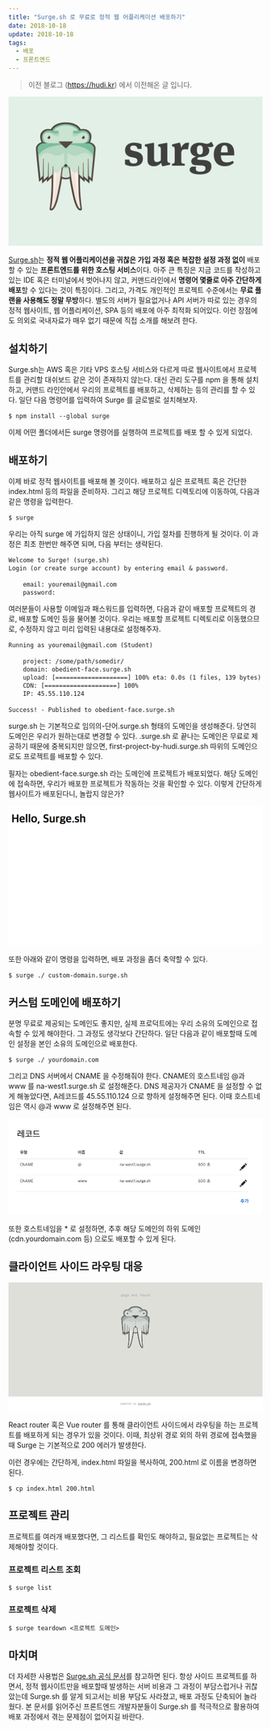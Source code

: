 ```yaml
---
title: "Surge.sh 로 무료로 정적 웹 어플리케이션 배포하기"
date: 2018-10-18
update: 2018-10-18
tags:
  - 배포
  - 프론트엔드
---
```


> 이전 블로그 (https://hudi.kr) 에서 이전해온 글 입니다.

![](./surge.png)

[Surge.sh](https://surge.sh)는 **정적 웹 어플리케이션을 귀찮은 가입 과정 혹은 복잡한 설정 과정 없이** 배포할 수 있는 **프론트엔드를 위한 호스팅 서비스**이다. 아주 큰 특징은 지금 코드를 작성하고 있는 IDE 혹은 터미널에서 벗어나지 않고, 커맨드라인에서 **명령어 몇줄로 아주 간단하게 배포**할 수 있다는 것이 특징이다. 그리고, 가격도 개인적인 프로젝트 수준에서는 **무료 플랜을 사용해도 정말 무방**하다. 별도의 서버가 필요없거나 API 서버가 따로 있는 경우의 정적 웹사이트, 웹 어플리케이션, SPA 등의 배포에 아주 최적화 되어있다. 이런 장점에도 의외로 국내자료가 매우 없기 때문에 직접 소개를 해보려 한다.

## 설치하기

Surge.sh는 AWS 혹은 기타 VPS 호스팅 서비스와 다르게 따로 웹사이트에서 프로젝트를 관리할 대쉬보드 같은 것이 존재하지 않는다. 대신 관리 도구를 npm 을 통해 설치하고, 커맨드 라인안에서 우리의 프로젝트를 배포하고, 삭제하는 등의 관리를 할 수 있다. 일단 다음 명령어를 입력하여 Surge 를 글로벌로 설치해보자.

```
$ npm install --global surge
```

이제 어떤 폴더에서든 surge 명령어를 실행하여 프로젝트를 배포 할 수 있게 되었다.

## 배포하기

이제 바로 정적 웹사이트를 배포해 볼 것이다. 배포하고 싶은 프로젝트 혹은 간단한 index.html 등의 파일을 준비하자. 그리고 해당 프로젝트 디렉토리에 이동하여, 다음과 같은 명령을 입력한다.

```
$ surge
```

우리는 아직 surge 에 가입하지 않은 상태이니, 가입 절차를 진행하게 될 것이다. 이 과정은 최초 한번만 해주면 되며, 다음 부터는 생략된다.

```
Welcome to Surge! (surge.sh)
Login (or create surge account) by entering email & password.

    email: youremail@gmail.com
    password:
```

여러분들이 사용할 이메일과 패스워드를 입력하면, 다음과 같이 배포할 프로젝트의 경로, 배포할 도메인 등을 물어볼 것이다. 우리는 배포할 프로젝트 디렉토리로 이동했으므로, 수정하지 않고 미리 입력된 내용대로 설정해주자.

```
Running as youremail@gmail.com (Student)

    project: /some/path/somedir/
    domain: obedient-face.surge.sh
    upload: [====================] 100% eta: 0.0s (1 files, 139 bytes)
    CDN: [====================] 100%
    IP: 45.55.110.124

Success! - Published to obedient-face.surge.sh
```

surge.sh 는 기본적으로 임의의-단어.surge.sh 형태의 도메인을 생성해준다. 당연히 도메인은 우리가 원하는대로 변경할 수 있다. .surge.sh 로 끝나는 도메인은 무료로 제공하기 때문에 중복되지만 않으면, first-project-by-hudi.surge.sh 따위의 도메인으로도 프로젝트를 배포할 수 있다.

필자는 obedient-face.surge.sh 라는 도메인에 프로젝트가 배포되었다. 해당 도메인에 접속하면, 우리가 배포한 프로젝트가 작동하는 것을 확인할 수 있다. 이렇게 간단하게 웹사이트가 배포된다니, 놀랍지 않은가?

![](./deployed-website.png)

또한 아래와 같이 명령을 입력하면, 배포 과정을 좀더 축약할 수 있다.

```
$ surge ./ custom-domain.surge.sh
```

## 커스텀 도메인에 배포하기

분명 무료로 제공되는 도메인도 좋지만, 실제 프로덕트에는 우리 소유의 도메인으로 접속할 수 있게 해야한다. 그 과정도 생각보다 간단하다. 일단 다음과 같이 배포할때 도메인 설정을 본인 소유의 도메인으로 배포한다.

```
$ surge ./ yourdomain.com
```

그리고 DNS 서버에서 CNAME 을 수정해줘야 한다. CNAME의 호스트네임 @과 www 를 na-west1.surge.sh 로 설정해준다. DNS 제공자가 CNAME 을 설정할 수 없게 해놓았다면, A레코드를 45.55.110.124 으로 향하게 설정해주면 된다. 이때 호스트네임은 역시 @과 www 로 설정해주면 된다.

![](./dns.png)

또한 호스트네임을 \* 로 설정하면, 추후 해당 도메인의 하위 도메인 (cdn.yourdomain.com 등) 으로도 배포할 수 있게 된다.

## 클라이언트 사이드 라우팅 대응

![](./client-side-routing.png)

React router 혹은 Vue router 를 통해 클라이언트 사이드에서 라우팅을 하는 프로젝트를 배포하게 되는 경우가 있을 것이다. 이때, 최상위 경로 외의 하위 경로에 접속했을때 Surge 는 기본적으로 200 에러가 발생한다.

이런 경우에는 간단하게, index.html 파일을 복사하여, 200.html 로 이름을 변경하면 된다.

```
$ cp index.html 200.html
```

## 프로젝트 관리

프로젝트를 여러개 배포했다면, 그 리스트를 확인도 해야하고, 필요없는 프로젝트는 삭제해야할 것이다.

### 프로젝트 리스트 조회

```
$ surge list
```

### 프로젝트 삭제

```
$ surge teardown <프로젝트 도메인>
```

## 마치며

더 자세한 사용법은 [Surge.sh 공식 문서](https://surge.sh/help/getting-started-with-surge)를 참고하면 된다. 항상 사이드 프로젝트를 하면서, 정적 웹사이트만을 배포할때 발생하는 서버 비용과 그 과정이 부담스럽거나 귀찮았는데 Surge.sh 를 알게 되고서는 비용 부담도 사라졌고, 배포 과정도 단축되어 놀라웠다. 본 문서를 읽어주신 프론트엔드 개발자분들이 Surge.sh 를 적극적으로 활용하여 배포 과정에서 겪는 문제점이 없어지길 바란다.
